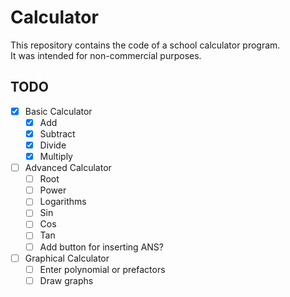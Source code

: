 # Calculator

This repository contains the code of a school calculator program.  \
It was intended for non-commercial purposes.

## TODO
- [x] Basic Calculator
  - [x] Add
  - [x] Subtract
  - [x] Divide
  - [x] Multiply
- [ ] Advanced Calculator
  - [ ] Root
  - [ ] Power
  - [ ] Logarithms
  - [ ] Sin
  - [ ] Cos
  - [ ] Tan
  - [ ] Add button for inserting ANS?
- [ ] Graphical Calculator
  - [ ] Enter polynomial or prefactors
  - [ ] Draw graphs